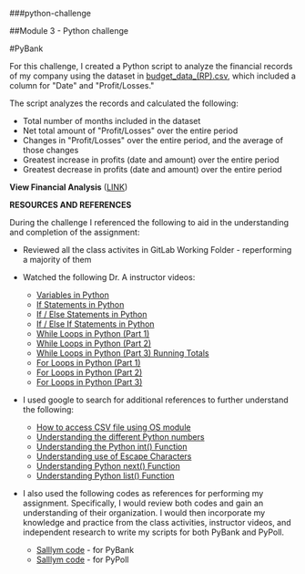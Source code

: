 ###python-challenge

##Module 3 - Python challenge

#PyBank

For this challenge, I created a Python script to analyze the financial records of my company using the dataset in [budget_data_(RP).csv](https://github.com/rperez025/python-challenge/blob/main/PyBank/Resources/budget_data_(RP).csv), which included a column for "Date" and "Profit/Losses."

The script analyzes the records and calculated the following:
  * Total number of months included in the dataset
  * Net total amount of "Profit/Losses" over the entire period
  * Changes in "Profit/Losses" over the entire period, and the average of those changes
  * Greatest increase in profits (date and amount) over the entire period
  * Greatest decrease in profits (date and amount) over the entire period

**View Financial Analysis** ([LINK](https://github.com/rperez025/python-challenge/blob/main/PyBank/analysis/PyBank_Analysis.txt))

**RESOURCES AND REFERENCES**

During the challenge I referenced the following to aid in the understanding and completion of the assignment:

* Reviewed all the class activites in GitLab Working Folder - reperforming a majority of them
* Watched the following Dr. A instructor videos:
  - [Variables in Python](https://youtu.be/mnH7HZod9BA)
  - [If Statements in Python](https://youtu.be/BJPr1iOLuW4)
  - [If / Else Statements in Python](https://youtu.be/xm_ZiP-JaaY)
  - [If / Else If Statements in Python](https://youtu.be/C0HYv6CuqRM)
  - [While Loops in Python (Part 1)](https://youtu.be/oKg9GiEiGbY)
  - [While Loops in Python (Part 2)](https://youtu.be/7YQPKV-teOQ)
  - [While Loops in Python (Part 3) Running Totals](https://youtu.be/woKmWyIjASA)
  - [For Loops in Python (Part 1)](https://youtu.be/nb4QkjphX1Y)
  - [For Loops in Python (Part 2)](https://youtu.be/NZ7XLxfGHVA)
  - [For Loops in Python (Part 3)](https://youtu.be/Hiqbwd7XIAU)

* I used google to search for additional references to further understand the following:
  - [How to access CSV file using OS module](https://stackoverflow.com/questions/60190232/how-to-access-csv-file-using-os-module)
  - [Understanding the different Python numbers](https://www.geeksforgeeks.org/python-numbers/)
  - [Understanding the Python int() Function](https://www.geeksforgeeks.org/python-int-function/)
  - [Understanding use of Escape Characters](https://www.geeksforgeeks.org/preventing-escape-sequence-interpretation-in-python/)
  - [Understanding Python next() Function](https://www.programiz.com/python-programming/methods/built-in/next)
  - [Understanding Python list() Function](https://www.programiz.com/python-programming/methods/built-in/list)

* I also used the following codes as references for performing my assignment. Specifically, I would review both codes and gain an understanding of their organization. I would then incorporate my knowledge and practice from the class activities, instructor videos, and independent research to write my scripts for both PyBank and PyPoll.
  - [Salllym code](https://github.com/Salllym/PyBank_PyPoll_Analysis/blob/main/PyBank/main.py) - for PyBank
  - [Salllym code](https://github.com/Salllym/PyBank_PyPoll_Analysis/blob/main/PyPoll/main.py) - for PyPoll
